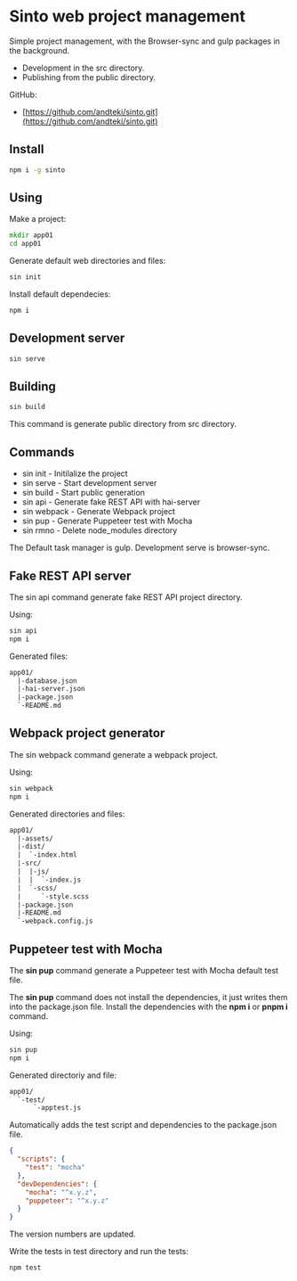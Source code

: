 # Sinto web project management

Simple project management, with the Browser-sync and gulp packages in the background.

* Development in the src directory.
* Publishing from the public directory.

GitHub:

* [https://github.com/andteki/sinto.git](https://github.com/andteki/sinto.git)

## Install

```cmd
npm i -g sinto
```

## Using

Make a project:

```cmd
mkdir app01
cd app01
```

Generate default web directories and files:

```cmd
sin init
```

Install default dependecies:

```cmd
npm i
```

## Development server

```cmd
sin serve
```

## Building

```cmd
sin build
```

This command is generate public directory from src directory.

## Commands

* sin init - Initilalize the project
* sin serve - Start development server
* sin build - Start public generation
* sin api - Generate fake REST API with hai-server
* sin webpack - Generate Webpack project
* sin pup - Generate Puppeteer test with Mocha
* sin rmno - Delete node_modules directory

The Default task manager is gulp. Development serve is browser-sync.

## Fake REST API server

The sin api command generate fake REST API project directory.

Using:

```cmd
sin api
npm i
```

Generated files:

```txt
app01/
  |-database.json
  |-hai-server.json
  |-package.json
  `-README.md
```

## Webpack project generator

The sin webpack command generate a webpack project.

Using:

```cmd
sin webpack
npm i
```

Generated directories and files:

```txt
app01/
  |-assets/
  |-dist/
  |  `-index.html
  |-src/
  |  |-js/
  |  |  `-index.js
  |  `-scss/
  |     `-style.scss
  |-package.json
  |-README.md
  `-webpack.config.js
```

## Puppeteer test with Mocha

The **sin pup** command generate a Puppeteer test with Mocha default test file.

The **sin pup** command does not install the dependencies, it just writes them into the package.json file. Install the dependencies with the **npm i** or **pnpm i** command.

Using:

```cmd
sin pup
npm i
```

Generated directoriy and file:

```txt
app01/
  `-test/
      `-apptest.js
```

Automatically adds the test script and dependencies to the package.json file.

```json
{
  "scripts": {
    "test": "mocha"
  },
  "devDependencies": {
    "mocha": "^x.y.z",
    "puppeteer": "^x.y.z"    
  }
}
```

The version numbers are updated.

Write the tests in test directory and run the tests:

```cmd
npm test
```
